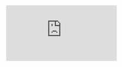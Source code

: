 ![Jovian_with_FFC_certificate _GBA.pdf](https://github.com/GBlanch/Portfolio/files/12424785/Jovian_with_FFC_certificate._GBA.pdf)
